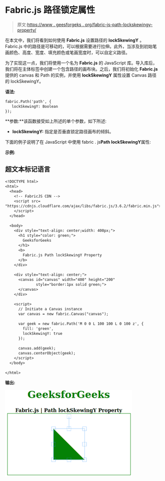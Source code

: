 # Fabric.js 路径锁定属性

> 原文:[https://www . geesforgeks . org/fabric-js-path-lockskewingy-property/](https://www.geeksforgeeks.org/fabric-js-path-lockskewingy-property/)

在本文中，我们将看到如何使用 **Fabric.js** 设置路径的 **lockSkewingY** 。Fabric.js 中的路径是可移动的，可以根据需要进行拉伸。此外，当涉及到初始笔画颜色、高度、宽度、填充颜色或笔画宽度时，可以自定义路径。

为了实现这一点，我们将使用一个名为 **Fabric.js** 的 JavaScript 库。导入库后，我们将在主体标签中创建一个包含路径的画布块。之后，我们将初始化 **Fabric.js** 提供的 canvas 和 Path 的实例，并使用 **lockSkewingY** 属性设置 Canvas 路径的 lockSkewingY。

**语法:**

```
fabric.Path('path', {
   lockSkewingY: Boolean
});
```

**参数:**该函数接受如上所述的单个参数，如下所述:

*   **lockSkewingY:** 指定是否垂直锁定路径画布的倾斜。

下面的例子说明了在 JavaScript 中使用 fabric . js**Path lockSkewingY**属性:

**示例:**

## 超文本标记语言

```
<!DOCTYPE html> 
<html> 
  <head>
    <!-- FabricJS CDN -->
    <script src= 
"https://cdnjs.cloudflare.com/ajax/libs/fabric.js/3.6.2/fabric.min.js"> 
    </script> 
  </head> 

  <body> 
    <div style="text-align: center;width: 400px;"> 
      <h1 style="color: green;"> 
        GeeksforGeeks 
      </h1>
      <b> 
        Fabric.js Path lockSkewingY Property 
      </b> 
    </div> 

    <div style="text-align: center;"> 
      <canvas id="canvas" width="400" height="200"
              style="border:1px solid green;"> 
      </canvas> 
    </div> 

    <script> 
      // Initiate a Canvas instance 
      var canvas = new fabric.Canvas("canvas"); 

      var geek = new fabric.Path('M 0 0 L 100 100 L 0 100 z', {
        fill: 'green',
        lockSkewingY: true
      });

      canvas.add(geek);
      canvas.centerObject(geek);
    </script> 
  </body> 

</html>
```

**输出:**

![](img/4dcaeb974ba88e1ab6d40352a9623405.png)